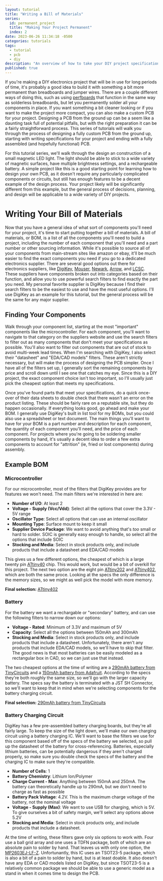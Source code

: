 ```yaml
---
layout: tutorial
title: "Writing a Bill of Materials"
series:
  id: permanent_project
  title: "Making Your Project Permanent"
  index: 2
date: 2023-06-26 11:34:18 -0500
categories: tutorials
tags:
  - tutorial
  - pcb
  - diy
description: "An overview of how to take your DIY project specifications to a BOM"
published: true
---
```


If you're making a DIY electronics project that will be in use for long periods of time, it's probably a good idea to build it with something a bit more permanent than breadboards and jumper wires. There are a couple different ways of doing this, such as using [perfboards](https://www.digikey.com/en/maker/blogs/2022/start-building-cleaner-perfboard-projects-using-these-simple-tips) that function in the same way as solderless breadboards, but let you permanently solder all your components in place. If you want something a bit cleaner looking or if you want to make the project more compact, you can also make a custom PCB for your project. Designing a PCB from the ground up can be a seem like a daunting task full of potential pitfalls, but with the right preparation it can be a fairly straightforward process. This series of tutorials will walk you through the process of designing a fully custom PCB from the ground up, starting with writing specifications for your project and ending with a fully assembled (and hopefully functional) PCB.

For this tutorial series, we'll walk through the design an construction of a small magnetic LED light. The light should be able to stick to a wide variety of magnetic surfaces, have multiple brightness settings, and a rechargeable battery. A simple project like this is a good starting point for learning how to design your own PCB, as it doesn't require any particularly complicated components or circuits, but still has enough features to be a decent example of the design process. Your project likely will be significantly different from this example, but the general process of decisions, planning, and design will be applicable to a wide variety of DIY projects.

# Writing Your Bill of Materials

Now that you have a general idea of what sort of components you'll need for your project, it's time to start putting together a bill of materials. A bill of materials, or BOM, is a list of all the components you'll need to build a project, including the number of each component that you'll need and a part number or other sourcing information. While it's possible to source all of your components from main-stream sites like amazon or ebay, it'll be much easier to find the exact components you need if you go to a dedicated electronics supplier. There are several good options out there for electronics suppliers, like [DigiKey](https://www.digikey.com/), [Mouser](https://www.mouser.com/), [Newark](https://www.newark.com/), [Arrow](https://www.arrow.com/), and [LCSC](https://lcsc.com/). These suppliers have components broken out into categories based on their function, and allow you to use powerful search filters to find exactly the part you need. My personal favorite supplier is DigiKey because I find their search filters to be the easiest to use and have the most useful options. I'll use DigiKey as an example for this tutorial, but the general process will be the same for any major supplier.

## Finding Your Components

Walk through your component list, starting at the most "important" components like the microcontroller. For each component, you'll want to navigate to that category on the suppliers website and use the search filters to filter out as many components that don't meet your specifications as possible. You'll also want to filter out components that are out of stock to avoid multi-week lead times. When I'm searching with DigiKey, I also select their "datasheet" and "EDA/CAD models" filters. These aren't strictly necessary, but will make the process of designing the PCB simpler. Once I have all of the filters set up, I generally sort the remaining components by price and scroll down until I see one that catches my eye. Since this is a DIY project, the exact component choice isn't too important, so I'll usually just pick the cheapest option that meets my specifications.

Once you've found parts that meet your specifications, do a quick once-over of their data sheets to double check that there wasn't an error on the product listing. These should be fairly rare on a reputable site, but they do happen occasionally. If everything looks good, go ahead and make your BOM. I generally use DigiKey's built in list tool for my BOMs, but you could also use a spreadsheet or text document. The main things you'll want to have for your BOM is a part number and description for each component, the quantity of each component you'll need, and the price of each component. For projects where you're going to be soldering smaller components by hand, it's usually a decent idea to order a few extra components to account for "attrition" (ie, fried or lost components) during assembly.

## Example BOM

### Microcontroller

For our microcontroller, most of the filters that DigiKey provides are for features we won't need. The main filters we're interested in here are:

- **Number of I/O**: At least 2
- **Voltage - Supply (Vcc/Vdd)**: Select all the options that cover the 3.3V - 5V range
- **Oscillator Type**: Select all options that can use an internal oscillator
- **Mounting Type**: Surface mount to keep it small
- **Supplier Device Package**: We want to avoid anything that's _too_ small or hard to solder. SOIC is generally easy enough to handle, so select all the options that include SOIC
- **Stocking and Media**: Select in stock products only, and include products that include a datasheet and EDA/CAD models

This gives us a few different options, the cheapest of which is a large twenty pin [ATtiny40](https://www.digikey.com/en/products/detail/microchip-technology/ATTINY40-SU/2508027) chip. This would work, but would be a bit of overkill for this project. The next two option are the eight pin [ATtiny202](https://www.digikey.com/en/products/detail/microchip-technology/ATTINY202-SSNR/9554944) and [ATtiny402](https://www.digikey.com/en/products/detail/microchip-technology/ATTINY402-SSNR/9554946), which are both the same proce. Looking at the specs the only difference is the memory sizes, so we might as well pick the model with more memory.

**Final selection:** [ATtiny402](https://www.digikey.com/en/products/detail/microchip-technology/ATTINY402-SSNR/9554946)

### Battery

For the battery we want a rechargable or "secondary" battery, and can use the following filters to narrow down our options:

- **Voltage - Rated**: Minimum of 3.3V and maximum of 5V
- **Capacity**: Select all the options between 150mAh and 300mAh
- **Stocking and Media**: Select in stock products only, and include products that include a datasheet. Unfortunately, there aren't any products that include EDA/CAD models, so we'll have to skip that filter. The good news is that most batteries can be easily modeled as a rectangular box in CAD, so we can just use that instead.

The two cheapest options at the time of writing are a [290mAh battery from TinyCircuits](https://www.digikey.com/en/products/detail/tinycircuits/ASR00007/7404517) and a [150mAh battery from Adafruit](https://www.digikey.com/en/products/detail/adafruit-industries-llc/1317/5054547). According to the specs they're both roughly the same size, so we'll go with the larger capacity battery. The specs say the battery is terminated with a JST SH Connector, so we'll want to keep that in mind when we're selecting components for the battery charging circuit.

**Final selection:** [290mAh battery from TinyCircuits](https://www.digikey.com/en/products/detail/tinycircuits/ASR00007/7404517)

### Battery Charging Circuit

DigiKey has a few pre-assembled battery charging boards, but they're all fairly large. To keep the size of the light down, we'll make our own charging circuit using a battery charging IC. We'll want to base the filters we use for this component based off of the specs of the battery we selected, so pull up the datasheet of the battery for cross-referencing. Batteries, especially lithium batteries, can be potentially dangerous if they aren't charged properly, so make sure you double check the specs of the battery and the charging IC to make sure they're compatible.

- **Number of Cells**: 1
- **Battery Chemistry**: Lithium Ion/Polymer
- **Charge Current - Max**: Anything between 150mA and 250mA. The battery can theoretically handle up to 290mA, but we don't need to charge as fast as possible
- **Battery Pack Voltage**: 4.2V. This is the maximum charge voltage of the battery, not the nominal voltage
- **Voltage - Supply (Max)**: We want to use USB for charging, which is 5V. To give ourselves a bit of safety margin, we'll select any options above 5.2V
- **Stocking and Media**: Select in stock products only, and include products that include a datasheet.

At the time of writing, these filters gave only six options to work with. Four use a ball grid array and one uses a TDFN package, both of which are an absolute pain to solder by hand. That leaves us with only one option, the [MP2603EJ-LF-Z](https://www.digikey.com/en/products/detail/monolithic-power-systems-inc/MP2603EJ-LF-Z/9555323). Unfortunantly, this IC uses an TSOT23-5 package, which is also a bit of a pain to solder by hand, but is at least doable. It also doesn't have any EDA or CAD models listed on DigiKey, but since TSOT23-5 is a relatively common package we should be able to use a generic model as a stand in when it comes time to design the PCB.